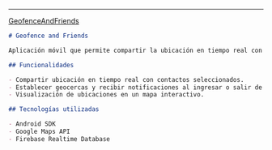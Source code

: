 
---

[GeofenceAndFriends](https://github.com/Elemolio/GeofenceAndFriends)

```markdown
# Geofence and Friends

Aplicación móvil que permite compartir la ubicación en tiempo real con amigos y establecer geocercas personalizadas.

## Funcionalidades

- Compartir ubicación en tiempo real con contactos seleccionados.
- Establecer geocercas y recibir notificaciones al ingresar o salir de ellas.
- Visualización de ubicaciones en un mapa interactivo.

## Tecnologías utilizadas

- Android SDK
- Google Maps API
- Firebase Realtime Database
